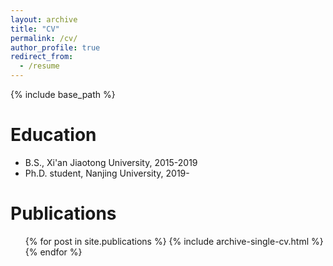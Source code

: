```yaml
---
layout: archive
title: "CV"
permalink: /cv/
author_profile: true
redirect_from:
  - /resume
---
```


{% include base_path %}

Education
======
* B.S., Xi'an Jiaotong University, 2015-2019
* Ph.D. student, Nanjing University, 2019-

Publications
======
  <ul>{% for post in site.publications %}
    {% include archive-single-cv.html %}
  {% endfor %}</ul>
